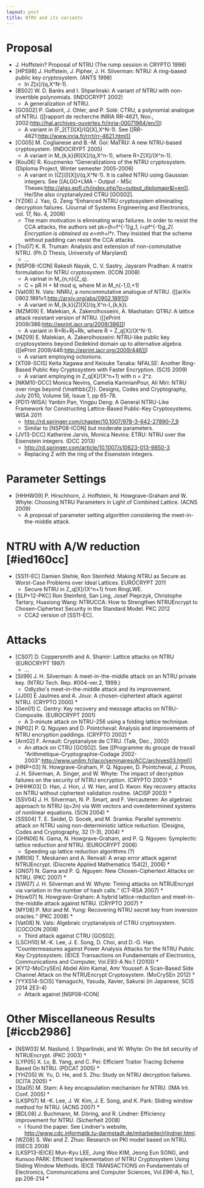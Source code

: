 ```yaml
---
layout: post
title: NTRU and its variants
---
```


# Proposal

* J. Hoffstein? Proposal of NTRU (The rump session in CRYPTO 1996)
* [HPS98] J. Hoffstein, J. Pipher, J. H. Silverman: NTRU: A ring-based public key cryptosystem. (ANTS 1998)
    * In Z[x]/(q,X^N-1).
* [BS02] W. D. Banks and I. Shparlinski: A variant of NTRU with non-invertible polynomials. (INDOCRYPT 2002)
    * A generalization of NTRU.
* [GOS02] P. Gaborit, J. Ohler, and P. Sol&eacute;: CTRU, a polynomial analogue of NTRU. ([[rapport de recherche INRIA RR-4621, Nov., 2002:http://hal.archives-ouvertes.fr/inria-00071964/en/]])
    * A variant in (F_2[T])[X]/(Q[X],X^N-1). See [[RR-4621:http://www.inria.fr/rrrt/rr-4621.html]]
* [CG05] M. Coglianese and B.-M. Goi: MaTRU: A new NTRU-based cryptosystem. (INDOCRYPT 2005)
    * A variant in M_{k,k}(R)[X]/(q,X^n-1), where R=Z[X]/(X^n-1).
* [Kou06] R. Kouzmenko &ldquo;Generalizations of the NTRU cryptosystem. (Diploma Project, Winter semester 2005-2006)
    * A variant in ((Z[i])[X])/(q,X^N-1). It is called NTRU using Gaussian integers. See [[ALGO+LMA - Output - MSc Theses:http://algo.epfl.ch/index.php?p=output_diplomapr&l=en]]. He/She also cryptanalyzed CTRU [GOS02].
* [YZ06] J. Yao, G. Zeng &ldquo;Enhanced NTRU cryptosystem eliminating decryption failures. (Journal of Systems Engineering and Electronics, vol. 17, No. 4, 2006)
    * The main motivation is eliminating wrap failures. In order to resist the CCA attacks, the authors set pk=(h=f^{-1}*g_1, l=p*f^{-1}*g_2). Encryption is obtained as e=m*h+l*r. They insisted that the scheme without padding can resist the CCA attacks.
* [Tru07] K. R. Truman: Analysis and extension of non-commutative NTRU. (Ph.D Thesis, University of Maryland)
    * ...
* [NSP08-ICON] Rakesh Nayak, C. V. Sastry, Jayaram Pradhan: A matrix formulation for NTRU cryptosystem. (ICON 2008)
    * A varinat in M_{n,n}(Z_q). 
    * C = pR H + M  mod q, where M in M_n(-1,0,+1)
* [Vat09] N. Vats: NNRU, a noncommutative analogue of NTRU. ([[arXiv 0902.1891v1:http://arxiv.org/abs/0902.1891]])
    * A variant in M_{k,k}(Z)[X]/(q,X^n-I_{k,k}).
* [MZM09] E. Malekian, A. Zakerolhosseini, A. Mashatan: QTRU: A lattice attack resistant version of NTRU. ([[ePrint 2009/386:http://eprint.iacr.org/2009/386]])
    * A variant in R+Ri+Rj+Rk, where R = Z_q[X]/(X^N-1).
* [MZ09] E. Malekian, A. Zakerolhosseini: NTRU-like public key cryptosystems beyond Dedekind domain up to alternative algebra. ([[ePrint 2009/446:http://eprint.iacr.org/2009/446]])
    * A variant employing octonions.
* [XT09-SCIS] Keita Xagawa and Keisuke Tanaka: NFALSE: Another Ring-Based Public Key Cryptosystem with Faster Encryption. (SCIS 2009)
    * A variant employing in Z_q[X]/(X^n+1) with n = 2^z.
* [NKM10-DCC] Monica Nevins, Camelia KarimianPour, Ali Miri: NTRU over rings beyond {\mathbb{Z}}. Designs, Codes and Cryptography, July 2010, Volume 56, Issue 1, pp 65-78.
* [PD11-WISA] Yanbin Pan, Yingpu Deng: A General NTRU-Like Framework for Constructing Lattice-Based Public-Key Cryptosystems. WISA 2011
    *  http://rd.springer.com/chapter/10.1007/978-3-642-27890-7_9
    *  Similar to [NSP08-ICON] but moderate parameters.
* [JV13-DCC] Katherine Jarvis, Monica Nevins: ETRU: NTRU over the Eisenstein integers. (DCC 2013)
    *  http://rd.springer.com/article/10.1007/s10623-013-9850-3
    *  Replacing Z with the ring of the Eisenstein integers.

# Parameter Settings

* [HHHW09] P. Hirschhorn, J. Hoffstein, N. Howgrave-Graham and W. Whyte: Choosing NTRU Parameters in Light of Combined Lattice. (ACNS 2009)
    * A proposal of parameter setting algorithm considering the meet-in-the-middle attack.

# NTRU with A/W reduction [#ied160cc]

* [SS11-EC] Damien Stehle, Ron Steinfeld: Making NTRU as Secure as Worst-Case Problems over Ideal Lattices. EUROCRYPT 2011
    *  Secure NTRU in Z_q[X]/(X^n+1) from RingLWE.
* [SLP+12-PKC] Ron Steinfeld, San Ling, Josef Pieprzyk, Christophe Tartary, Huaxiong Wang: NTRUCCA: How to Strengthen NTRUEncrypt to Chosen-Ciphertext Security in the Standard Model. PKC 2012
    *  CCA2 version of [SS11-EC].

# Attacks

* [CS07] D. Coppersmith and A. Shamir: Lattice attacks on NTRU (EUROCRYPT 1997)
    * ...
* [Sil99] J. H. Silverman: A meet-in-the-middle attack on an NTRU private key. (NTRU Tech. Rep. #004-ver.2, 1999.)
    * Odlyzko's meet-in-the-middle attack and its improvement.
* [JJ00] &Eacute; Jaulmes and A. Joux: A chosen-ciphertext attack against NTRU. (CRYPTO 2000)
    *  
* [Gen01] C. Gentry: Key recovery and message attacks on NTRU-Composite. (EUROCRYPT 2001)
    * A 3-minute attack on NTRU-256 using a folding lattice technique.
* [NP02] P. Q. Nguyen and D. Pointcheval: Analysis and improvements of NTRU encryption paddings. (CRYPTO 2002)
    *  
* [Arn02] F. Arnault: Cryptanalyse de CTRU. (Talk, Dec., 2002)
    * An attack on CTRU [GOS02]. See [[Programme du groupe de travail &quot;Arithm&eacute;tique-Cryptographie-Codage 2002-2003&quot;:http://www.unilim.fr/laco/seminaires/ACC/archives03.html]]
* [HNP+03] N. Howgrave-Graham, P. Q. Nguyen, D. Pointcheval, J. Proos, J. H. Silverman, A. Singer, and W. Whyte: The impact of decryption failures on the security of NTRU encryption. (CRYPTO 2003)
    *  
* [HHHK03] D. Han, J. Hon, J. W. Han, and D. Kwon: Key recovery attacks on NTRU without ciphertext validation routine. (ACISP 2003)
    *  
* [SSV04] J. H. Silverman, N. P. Smart, and F. Vercauteren: An algebraic approach to NTRU (q=2n) via Witt vectors and overdetermined systems of nonlinear equations. (SCN 2004)
    *  
* [SSS04] T. E. Seidel, D. Socek, and M. Sramka: Parallel symmetric attack on NTRU using non-deterministic lattice reduction. (Designs, Codes and Cryptography, 32 (1-3), 2004)
    *  
* [GHN06] N. Gama, N. Howgrave-Graham, and P. Q. Nguyen: Symplectic lattice reduction and NTRU. (EUROCRYPT 2006)
    * Speeding up lattice reduction algorithms (?)
* [MR06] T. Meskanen and A. Renvall: A wrap error attack against NTRUEncrypt. (Discrete Applied Mathematics 154(2), 2006)
    *  
* [GN07] N. Gama and P. Q. Nguyen: New Chosen-Ciphertext Attacks on NTRU. (PKC 2007)
    *  
* [SW07] J. H. Silverman and W. Whyte: Timing attacks on NTRUEncrypt via variation in the number of hash calls.&ldquo; (CT-RSA 2007)
    *  
* [How07] N. Howgrave-Graham: A hybrid lattice-reduction and meet-in-the-middle attack against NTRU. (CRYPTO 2007)
    *  
* [MY08] P. Mol and M. Yung: Recovering NTRU secret key from inversion oracles.&ldquo; (PKC 2008)
    *  
* [Vat08] N. Vats: Algebraic cryptanalysis of CTRU cryptosystem. (COCOON 2008)
    * Third attack against CTRU [GOS02].
* [LSCH10] M.-K. Lee, J. E. Song, D. Choi, and D.-G. Han.  &ldquo;Countermeasures against Power Analysis Attacks for the NTRU Public Key Cryptosystem. (IEICE Transactions on Fundamentals of Electronics, Communications and Computer, Vol.E93-A No.1 (2010))
    *  
* [KY12-MoCrySEn] Abdel Alim Kamal, Amr Youssef: A Scan-Based Side Channel Attack on the NTRUEncrypt Cryptosystem. (MoCrySEn 2012)
    *  
* [YYXS14-SCIS] Yamaguchi, Yasuda, Xavier, Sakurai (in Japanese, SCIS 2014 2E3-4)
    *  Attack against [NSP08-ICON]

# Other Miscellaneous Results [#iccb2986]

* [NSW03] M. Naslund, I. Shparlinski, and W. Whyte: On the bit security of NTRUEncrypt. (PKC 2003)
    *  
* [LYP05] X. Lv, B. Yang, and C. Pei: Efficient Traitor Tracing Scheme Based On NTRU. (PDCAT 2005)
    *  
* [YHZ05] W. Yu, D. He, and S. Zhu: Study on NTRU decryption failures. (ICITA 2005)
    *  
* [Sta05] M. Stam: A key encapsulation mechanism for NTRU. (IMA Int. Conf. 2005)
    *  
* [LKSP07] M.-K. Lee, J. W. Kim, J. E. Song, and K. Park: Sliding window method for NTRU. (ACNS 2007)
    *  
* [BDL08] J. Buchmann, M. D&ouml;ring, and R. Lindner: Efficiency improvement for NTRU. (Sicherheit 2008)
    * I found the paper. See Lindner's website, http://www.cdc.informatik.tu-darmstadt.de/mitarbeiter/rlindner.html.
* [WZ08] S. Wei and Z. Zhuo: Research on PKI model based on NTRU. (ISECS 2008)
* [LKSP13-IEICE] Mun-Kyu LEE, Jung Woo KIM, Jeong Eun SONG, and Kunsoo PARK: Efficient Implementation of NTRU Cryptosystem Using Sliding Window Methods. IEICE TRANSACTIONS on Fundamentals of Electronics, Communications and Computer Sciences, Vol.E96-A, No.1, pp.206-214
    * 
